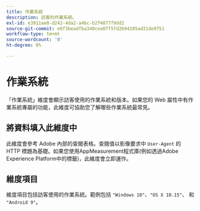 ```yaml
---
title: 作業系統
description: 訪客的作業系統。
exl-id: e3911ae0-d242-4da2-a4bc-b2f4877f9dd2
source-git-commit: e6f3beadfba340cea07f5fd2694105ad31de9751
workflow-type: tm+mt
source-wordcount: '0'
ht-degree: 0%

---
```


# 作業系統

「作業系統」維度會顯示訪客使用的作業系統和版本。如果您的 Web 屬性中有作業系統專屬的功能，此維度可協助您了解哪些作業系統最常見。

## 將資料填入此維度中

此維度會參考 Adobe 內部的查閱表格。查閱值以影像要求中 `User-Agent` 的 HTTP 標題為基礎。如果您使用AppMeasurement程式庫(例如透過Adobe Experience Platform中的標籤)，此維度會立即運作。

## 維度項目

維度項目包括訪客使用的作業系統。範例包括 `"Windows 10"`、`"OS X 10.15"`、 和 `"Android 9"`。
